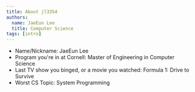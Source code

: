 ```yaml
---
title: About jl3354
authors:
  name: JaeEun Lee
  title: Computer Science
tags: [intro]
---
```


- Name/Nickname: JaeEun Lee
- Program you're in at Cornell: Master of Engineering in Computer Science
- Last TV show you binged, or a movie you watched: Formula 1: Drive to Survive 
- Worst CS Topic: System Programming
